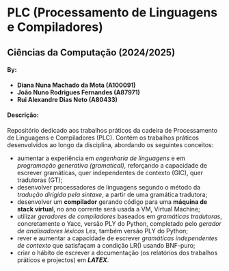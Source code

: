 # PLC (Processamento de Linguagens e Compiladores)

## Ciências da Computação (2024/2025)

#### By:
  * **Diana Nuna Machado da Mota (A100091)**
  * **João Nuno Rodrigues Fernandes (A87971)**
  * **Rui Alexandre Dias Neto (A80433)**

#### Descrição:

Repositório dedicado aos trabalhos práticos da cadeira de Processamento de Linguagens e Compiladores (PLC). Contém os trabalhos práticos desenvolvidos ao longo da disciplina, abordando os seguintes conceitos:

* aumentar a experiência em *engenharia de linguagens* e em *programação generativa (gramatical)*, reforçando a capacidade de escrever gramáticas, quer independentes de contexto (GIC), quer tradutoras (GT);
* desenvolver processadores de linguagens segundo o método da *tradução dirigida pela sintaxe*, a partir de uma gramática tradutora;
* desenvolver um **compilador** gerando código para uma **máquina de stack virtual**, no ano corrente será usada a VM, Virtual Machine;
* utilizar *geradores de compiladores* baseados em *gramáticas tradutoras*, concretamente o Yacc, versão PLY do Python, completado pelo *gerador de analisadores léxicos* Lex, também versão PLY do Python;
* rever e aumentar a capacidade de escrever *gramáticas independentes de contexto* que satisfaçam a condição LR() usando BNF-puro;
* criar o hábito de escrever a documentação (os relatórios dos trabalhos práticos e projectos) em ***LATEX***.

